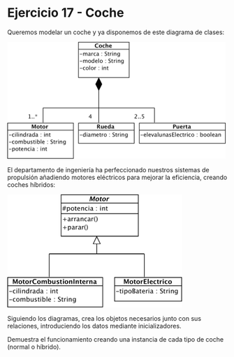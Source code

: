 # Ejercicio 17 - Coche

Queremos modelar un coche y ya disponemos de este diagrama de clases:

<img src="coche.png" width="500" />

El departamento de ingeniería ha perfeccionado nuestros sistemas de propulsión añadiendo motores eléctricos para mejorar la eficiencia, creando coches híbridos:

<img src="hibrido.png" width="400" />

Siguiendo los diagramas, crea los objetos necesarios junto con sus relaciones, introduciendo los datos mediante inicializadores.

Demuestra el funcionamiento creando una instancia de cada tipo de coche (normal o híbrido). 
